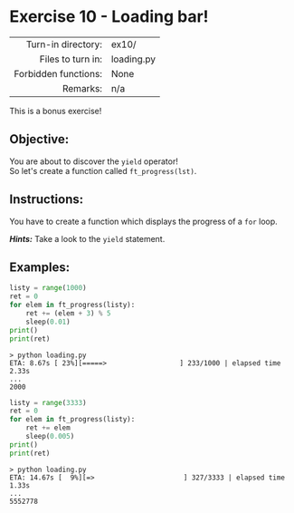 # Exercise 10 - Loading bar!

|                         |                    |
| -----------------------:| ------------------ |
|   Turn-in directory:    |  ex10/              |
|   Files to turn in:     |  loading.py        |
|   Forbidden functions:  |  None              |
|   Remarks:              |  n/a               |

This is a bonus exercise!
## Objective:

You are about to discover the `yield` operator!  
So let's create a function called `ft_progress(lst)`.

## Instructions:

You have to create a function which displays the progress of a `for` loop.

***Hints:*** Take a look to the `yield` statement.

## Examples:

```python
listy = range(1000)
ret = 0
for elem in ft_progress(listy):
    ret += (elem + 3) % 5
    sleep(0.01)
print()
print(ret)
```

```console
> python loading.py
ETA: 8.67s [ 23%][=====>                  ] 233/1000 | elapsed time 2.33s
...
2000
```

```python
listy = range(3333)
ret = 0
for elem in ft_progress(listy):
    ret += elem
    sleep(0.005)
print()
print(ret)
```

```console
> python loading.py
ETA: 14.67s [  9%][=>                      ] 327/3333 | elapsed time 1.33s
...
5552778
```


